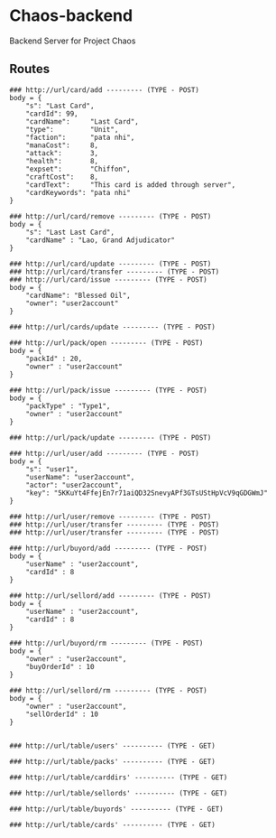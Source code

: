 # Chaos-backend
Backend Server for Project Chaos

## Routes


    ### http://url/card/add --------- (TYPE - POST)
    body = {
        "s": "Last Card",
        "cardId": 99,
        "cardName":     "Last Card",
        "type":         "Unit",
        "faction":      "pata nhi",
        "manaCost":     8,
        "attack":       3,
        "health":       8,
        "expset":       "Chiffon",
        "craftCost":    8,
        "cardText":     "This card is added through server",
        "cardKeywords": "pata nhi"
    }

    ### http://url/card/remove --------- (TYPE - POST)
    body = {
        "s": "Last Last Card",
        "cardName" : "Lao, Grand Adjudicator"
    }

    ### http://url/card/update --------- (TYPE - POST)
    ### http://url/card/transfer --------- (TYPE - POST)
    ### http://url/card/issue --------- (TYPE - POST)
    body = {
        "cardName": "Blessed Oil",
        "owner": "user2account"
    }

    ### http://url/cards/update --------- (TYPE - POST)

    ### http://url/pack/open --------- (TYPE - POST)
    body = {
        "packId" : 20,
        "owner" : "user2account"
    }

    ### http://url/pack/issue --------- (TYPE - POST)
    body = {
        "packType" : "Type1",
        "owner" : "user2account"
    }

    ### http://url/pack/update --------- (TYPE - POST)

    ### http://url/user/add --------- (TYPE - POST)
    body = {
        "s": "user1",
        "userName": "user2account",
        "actor": "user2account",
        "key": "5KKuYt4FfejEn7r71aiQD32SnevyAPf3GTsUStHpVcV9qGDGWmJ"
    }

    ### http://url/user/remove --------- (TYPE - POST)
    ### http://url/user/transfer --------- (TYPE - POST)
    ### http://url/user/transfer --------- (TYPE - POST)

    ### http://url/buyord/add --------- (TYPE - POST)
    body = {
        "userName" : "user2account",
        "cardId" : 8
    }

    ### http://url/sellord/add --------- (TYPE - POST)
    body = {
        "userName" : "user2account",
        "cardId" : 8
    }

    ### http://url/buyord/rm --------- (TYPE - POST)
    body = {
        "owner" : "user2account",
        "buyOrderId" : 10
    }

    ### http://url/sellord/rm --------- (TYPE - POST)
    body = {
        "owner" : "user2account",
        "sellOrderId" : 10
    }


    ### http://url/table/users' ---------- (TYPE - GET)

    ### http://url/table/packs' ---------- (TYPE - GET)

    ### http://url/table/carddirs' ---------- (TYPE - GET)

    ### http://url/table/sellords' ---------- (TYPE - GET)

    ### http://url/table/buyords' ---------- (TYPE - GET)

    ### http://url/table/cards' ---------- (TYPE - GET)

